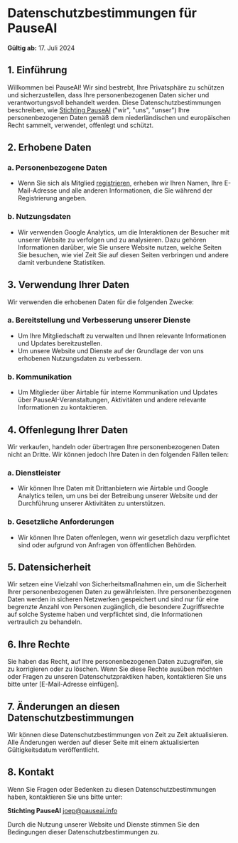 

Datenschutzbestimmungen für PauseAI
=====================================

**Gültig ab:** 17. Juli 2024

## 1. Einführung

Willkommen bei PauseAI!
Wir sind bestrebt, Ihre Privatsphäre zu schützen und sicherzustellen, dass Ihre personenbezogenen Daten sicher und verantwortungsvoll behandelt werden.
Diese Datenschutzbestimmungen beschreiben, wie [Stichting PauseAI](/legal) ("wir", "uns", "unser") Ihre personenbezogenen Daten gemäß dem niederländischen und europäischen Recht sammelt, verwendet, offenlegt und schützt.

## 2. Erhobene Daten

### a. Personenbezogene Daten
- Wenn Sie sich als Mitglied [registrieren](/join), erheben wir Ihren Namen, Ihre E-Mail-Adresse und alle anderen Informationen, die Sie während der Registrierung angeben.

### b. Nutzungsdaten
- Wir verwenden Google Analytics, um die Interaktionen der Besucher mit unserer Website zu verfolgen und zu analysieren. Dazu gehören Informationen darüber, wie Sie unsere Website nutzen, welche Seiten Sie besuchen, wie viel Zeit Sie auf diesen Seiten verbringen und andere damit verbundene Statistiken.

## 3. Verwendung Ihrer Daten

Wir verwenden die erhobenen Daten für die folgenden Zwecke:

### a. Bereitstellung und Verbesserung unserer Dienste
- Um Ihre Mitgliedschaft zu verwalten und Ihnen relevante Informationen und Updates bereitzustellen.
- Um unsere Website und Dienste auf der Grundlage der von uns erhobenen Nutzungsdaten zu verbessern.

### b. Kommunikation
- Um Mitglieder über Airtable für interne Kommunikation und Updates über PauseAI-Veranstaltungen, Aktivitäten und andere relevante Informationen zu kontaktieren.

## 4. Offenlegung Ihrer Daten

Wir verkaufen, handeln oder übertragen Ihre personenbezogenen Daten nicht an Dritte. Wir können jedoch Ihre Daten in den folgenden Fällen teilen:

### a. Dienstleister
- Wir können Ihre Daten mit Drittanbietern wie Airtable und Google Analytics teilen, um uns bei der Betreibung unserer Website und der Durchführung unserer Aktivitäten zu unterstützen.

### b. Gesetzliche Anforderungen
- Wir können Ihre Daten offenlegen, wenn wir gesetzlich dazu verpflichtet sind oder aufgrund von Anfragen von öffentlichen Behörden.

## 5. Datensicherheit

Wir setzen eine Vielzahl von Sicherheitsmaßnahmen ein, um die Sicherheit Ihrer personenbezogenen Daten zu gewährleisten. Ihre personenbezogenen Daten werden in sicheren Netzwerken gespeichert und sind nur für eine begrenzte Anzahl von Personen zugänglich, die besondere Zugriffsrechte auf solche Systeme haben und verpflichtet sind, die Informationen vertraulich zu behandeln.

## 6. Ihre Rechte

Sie haben das Recht, auf Ihre personenbezogenen Daten zuzugreifen, sie zu korrigieren oder zu löschen. Wenn Sie diese Rechte ausüben möchten oder Fragen zu unseren Datenschutzpraktiken haben, kontaktieren Sie uns bitte unter [E-Mail-Adresse einfügen].

## 7. Änderungen an diesen Datenschutzbestimmungen

Wir können diese Datenschutzbestimmungen von Zeit zu Zeit aktualisieren. Alle Änderungen werden auf dieser Seite mit einem aktualisierten Gültigkeitsdatum veröffentlicht.

## 8. Kontakt

Wenn Sie Fragen oder Bedenken zu diesen Datenschutzbestimmungen haben, kontaktieren Sie uns bitte unter:

**Stichting PauseAI**
[joep@pauseai.info](mailto:joep@pauseai.info)

Durch die Nutzung unserer Website und Dienste stimmen Sie den Bedingungen dieser Datenschutzbestimmungen zu.
